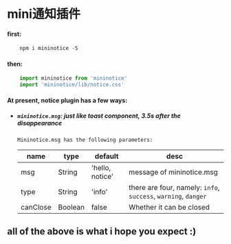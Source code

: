 # mini通知插件

#### first:
```javascript
    npm i mininotice -S
```
#### then:
```javascript
    import mininotice from 'mininotice'
    import 'mininotice/lib/notice.css'
```
#### At present, notice plugin has a few ways:

- ##### ```mininotice.msg```: just like toast component, 3.5s after the disappearance
    ```Mininotice.msg has the following parameters:```  

    |name|type|default|desc|
    |-----|-----|-----|--------------------|
    |msg|String|'hello, notice'|message of mininotice.msg|
    |type|String|'info'|there are four, namely: ```info```, ```success```, ```warning```, ```danger```|
    |canClose|Boolean|false|Whether it can be closed|


## all of the above is what i hope you expect   :)
